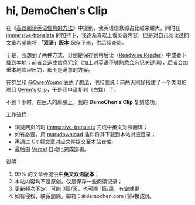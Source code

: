 # hi, DemoChen's Clip

在《[高效阅读英语信息的方法](https://demochen.com/posts/111501/)》中提到，我英语信息源占比越来越大，同时在 [immersive-translate](https://github.com/immersive-translate/immersive-translate ) 的加持下，我逐渐喜欢上看英语内容，但是对自己阅读过的文章希望能将 **「双语」版本** 保存下来，供后续查阅。

于是，我想到了两种方式，分别是保存到稍后读（[Readwise Reader](https://blog.readwise.io/readwise-reading-app/)）中或者下载到本地；前者会造成信息冗余（加上对英语不够熟悉会忘记关键词），后者会加重本地管理压力，都不是满意的方案。

在群里和 [@OwenYoung](https://www.owenyoung.com/about/ ) 表达了想法，他和我说：前两天刚好搭建了一个类似的项目 [Owen's Clip](https://clip.owenyoung.com/ )，于是我申请复刻（白嫖）了。

不到 1 小时，在巨人的肩膀上，我的 **DemoChen's Clip** 复刻成功。

工作流程：

- 浏览网页的时 [immersive-translate](https://github.com/immersive-translate/immersive-translate ) 完成中英文对照翻译；
- 如有必要，用 [markdownload](https://github.com/theowenyoung/markdownload ) 插件将其下载到本站对应目录；
- 再通过 Git 将文章对应文件提交至[本站仓库](https://github.com/helloChenLei/clip);
- 最后由 [Vercel](https://vercel.com/) 自动化完成部署。

说明：

1. 99% 的文章会提供**中英文双语版本**； 
2. 本站内容均不是原创，仅是保存一些阅读记录；
3. 更新频次不定，可能 3篇/天，也可能 1篇/周，有空就更；
4. 如有侵权，联系删除。邮箱：i#demochen.com (将`#`换成`@`)。
